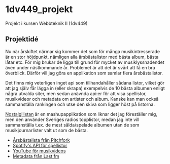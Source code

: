 # 1dv449_projekt
Projekt i kursen Webbteknik II (1dv449)

## Projektidé
Nu när årskiftet närmar sig kommer det som för många musikintresserade är en stor höjdpunkt, nämligen alla årsbästalistor med bästa album, bästa låtar etc. För mig brukar de ligga till grund för mycket av musiklyssnadendet även under nästkommande år. Problemet är att det är svårt att få en bra överblick. Därför vill jag göra en applikation som samlar flera årsbästalistor. 

Det finns mig veterligen inget api som tillhandahåller sådana listor, vilket gör att jag själv får lägga in (eller skrapa) exempelvis de 10 bästa albumen enligt några utvalda siter, men sedan anävnda api:er för att visa spellistor, musikvideor och metadata om artister och album. Kanske kan man också sammanställa rankingen och utse den skiva som ligger höst på listorna. 

[Nostalgilistan](http://www.nostalgilistan.se/) är en mashupapplikation som liknar det jag föreställer mig, men den använder Sveriges radios topplistor, medan jag inte vill sammanställa t.ex. de mest sålda/spelade albumen utan de som musikjournarlister valt ut som de bästa. 

* [Årsbästalista från Pitchfork](http://pitchfork.com/features/staff-lists/9764-the-50-best-albums-of-2015/)
* [Spotify's API för spellistor](https://developer.spotify.com/web-api/)
* [YouTube för musikvideos](https://developers.google.com/youtube/v3/)
* [Metadata från Last.fm](http://www.last.fm/api)
